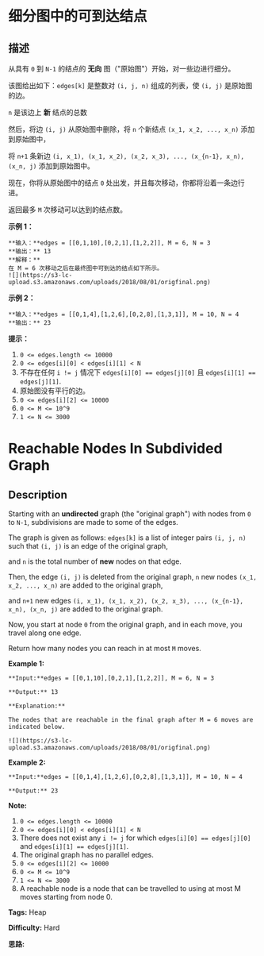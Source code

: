 # 细分图中的可到达结点

## 描述

从具有 `0` 到 `N-1` 的结点的 **无向** 图（"原始图"）开始，对一些边进行细分。

该图给出如下：`edges[k]` 是整数对 `(i, j, n)` 组成的列表，使 `(i, j)` 是原始图的边。

`n` 是该边上 **新** 结点的总数

然后，将边 `(i, j)` 从原始图中删除，将 `n` 个新结点 `(x_1, x_2, ..., x_n)` 添加到原始图中，

将 `n+1` 条新边 `(i, x_1), (x_1, x_2), (x_2, x_3), ..., (x_{n-1}, x_n), (x_n, j)` 添加到原始图中。

现在，你将从原始图中的结点 `0` 处出发，并且每次移动，你都将沿着一条边行进。

返回最多 `M` 次移动可以达到的结点数。



**示例 1：**

    
    
    **输入：**edges = [[0,1,10],[0,2,1],[1,2,2]], M = 6, N = 3
    **输出：** 13
    **解释：**
    在 M = 6 次移动之后在最终图中可到达的结点如下所示。
    ![](https://s3-lc-upload.s3.amazonaws.com/uploads/2018/08/01/origfinal.png)
    

**示例 2：**

    
    
    **输入：**edges = [[0,1,4],[1,2,6],[0,2,8],[1,3,1]], M = 10, N = 4
    **输出：** 23



**提示：**

  1. `0 <= edges.length <= 10000`
  2. `0 <= edges[i][0] < edges[i][1] < N`
  3. 不存在任何 `i != j` 情况下 `edges[i][0] == edges[j][0]` 且 `edges[i][1] == edges[j][1]`.
  4. 原始图没有平行的边。
  5. `0 <= edges[i][2] <= 10000`
  6. `0 <= M <= 10^9`
  7. `1 <= N <= 3000`





# Reachable Nodes In Subdivided Graph

## Description



Starting with an  **undirected** graph (the "original graph") with nodes from `0` to `N-1`, subdivisions are made to some of the edges.

The graph is given as follows: `edges[k]` is a list of integer pairs `(i, j, n)` such that `(i, j)` is an edge of the original graph,

and `n` is the total number of **new** nodes on that edge.

Then, the edge `(i, j)` is deleted from the original graph, `n` new nodes `(x_1, x_2, ..., x_n)` are added to the original graph,

and `n+1` new edges `(i, x_1), (x_1, x_2), (x_2, x_3), ..., (x_{n-1}, x_n), (x_n, j)` are added to the original graph.

Now, you start at node `0` from the original graph, and in each move, you travel along one edge.

Return how many nodes you can reach in at most `M` moves.



**Example 1:**

    
    
    **Input:**edges = [[0,1,10],[0,2,1],[1,2,2]], M = 6, N = 3
    **Output:** 13
    **Explanation:**
    The nodes that are reachable in the final graph after M = 6 moves are indicated below.
    ![](https://s3-lc-upload.s3.amazonaws.com/uploads/2018/08/01/origfinal.png)
    

**Example 2:**

    
    
    **Input:**edges = [[0,1,4],[1,2,6],[0,2,8],[1,3,1]], M = 10, N = 4
    **Output:** 23



**Note:**

  1. `0 <= edges.length <= 10000`
  2. `0 <= edges[i][0] < edges[i][1] < N`
  3. There does not exist any `i != j` for which `edges[i][0] == edges[j][0]` and `edges[i][1] == edges[j][1]`.
  4. The original graph has no parallel edges.
  5. `0 <= edges[i][2] <= 10000`
  6. `0 <= M <= 10^9`
  7. `1 <= N <= 3000`
  8. A reachable node is a node that can be travelled to using at most M moves starting from node 0.




**Tags:** Heap

**Difficulty:** Hard

**思路:**

